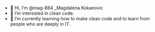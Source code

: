 - 👋 Hi, I’m @mag-884 _Magdalena Kokanovic
- 👀 I’m interested in clean code.
- 🌱 I’m currently learning  how to make clean code and to learn from people who are deeply in IT.

<!---
mag-884/mag-884 is a ✨ special ✨ repository because its `README.md` (this file) appears on your GitHub profile.
You can click the Preview link to take a look at your changes.
--->
